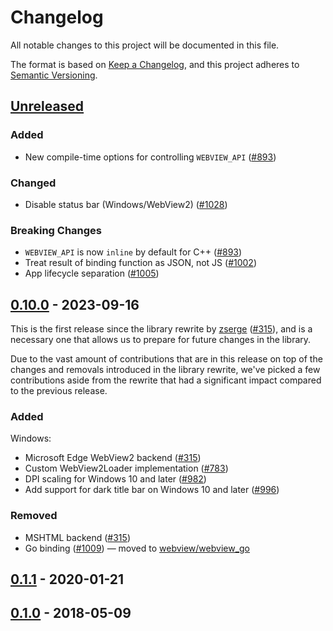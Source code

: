 # Changelog

All notable changes to this project will be documented in this file.

The format is based on [Keep a Changelog](https://keepachangelog.com/en/1.0.0/),
and this project adheres to [Semantic Versioning](https://semver.org/spec/v2.0.0.html).

## [Unreleased]

### Added

- New compile-time options for controlling `WEBVIEW_API` ([#893](https://github.com/webview/webview/pull/893))

### Changed

- Disable status bar (Windows/WebView2) ([#1028](https://github.com/webview/webview/pull/1028))

### Breaking Changes

- `WEBVIEW_API` is now `inline` by default for C++ ([#893](https://github.com/webview/webview/pull/893))
- Treat result of binding function as JSON, not JS ([#1002](https://github.com/webview/webview/pull/1002))
- App lifecycle separation ([#1005](https://github.com/webview/webview/pull/1005))

## [0.10.0] - 2023-09-16

This is the first release since the library rewrite by [zserge](https://github.com/zserge) ([#315](https://github.com/webview/webview/pull/315)), and is a necessary one that allows us to prepare for future changes in the library.

Due to the vast amount of contributions that are in this release on top of the changes and removals introduced in the library rewrite, we've picked a few contributions aside from the rewrite that had a significant impact compared to the previous release.

### Added

Windows:

- Microsoft Edge WebView2 backend ([#315](https://github.com/webview/webview/pull/315))
- Custom WebView2Loader implementation ([#783](https://github.com/webview/webview/pull/783))
- DPI scaling for Windows 10 and later ([#982](https://github.com/webview/webview/pull/982))
- Add support for dark title bar on Windows 10 and later ([#996](https://github.com/webview/webview/pull/996))

### Removed

- MSHTML backend ([#315](https://github.com/webview/webview/pull/315))
- Go binding ([#1009](https://github.com/webview/webview/pull/1009)) — moved to [webview/webview_go](https://github.com/webview/webview_go)

## [0.1.1] - 2020-01-21

## [0.1.0] - 2018-05-09

[unreleased]: https://github.com/webview/webview/compare/0.10.0...HEAD
[0.10.0]:     https://github.com/webview/webview/compare/0.1.1...0.10.0
[0.1.1]:      https://github.com/webview/webview/compare/0.1.0...0.1.1
[0.1.0]:      https://github.com/webview/webview/releases/tag/0.1.0
